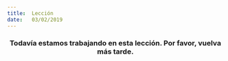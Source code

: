 ```yaml
---
title:  Lección
date:   03/02/2019
---
```


### <center>Todavía estamos trabajando en esta lección. Por favor, vuelva más tarde.</center>
